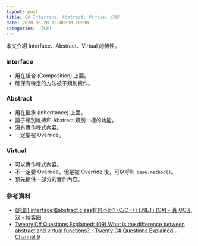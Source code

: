 ```yaml
---
layout: post
title: C# Interface, Abstract, Virtual 介紹
date: 2020-06-28 12:00:00 +0800
categories:  [C#]
--- 
```


本文介紹 Interface、Abstract、Virtual 的特性。

### Interface

- 用在組合 (Composition) 上面。
- 確保有特定的方法被子類別實作。

### Abstract

- 用在繼承 (Inheritance) 上面。
- 讓子類別維持和 Abstract 類別一樣的功能。
- 沒有實作程式內容。
- 一定要被 Override。

### Virtual

- 可以實作程式內容。
- 不一定要 Override，但是被 Override 後，可以呼叫 `base.method()`。
- 預先提供一部分的實作內容。

### 參考資料

- [(原創) interface和abstract class有何不同? (C/C++) (.NET) (C#) - 真 OO无双 - 博客园](https://www.cnblogs.com/oomusou/archive/2007/05/07/738311.html)
- [Twenty C# Questions Explained: (09) What is the difference between abstract and virtual functions? - Twenty C# Questions Explained - Channel 9](https://channel9.msdn.com/Series/Twenty-C-Questions-Explained/09)